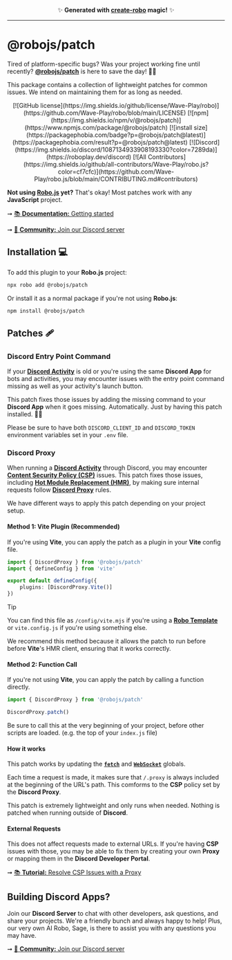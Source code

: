 <p align="center">✨ <strong>Generated with <a href="https://roboplay.dev/create-robo">create-robo</a> magic!</strong> ✨</p>

---

# @robojs/patch

Tired of platform-specific bugs? Was your project working fine until recently? **[@robojs/patch](https://robojs.dev/plugins/patch)** is here to save the day! 🎩✨

This package contains a collection of lightweight patches for common issues. We intend on maintaining them for as long as needed.

<div align="center">
	[![GitHub
	license](https://img.shields.io/github/license/Wave-Play/robo)](https://github.com/Wave-Play/robo/blob/main/LICENSE)
	[![npm](https://img.shields.io/npm/v/@robojs/patch)](https://www.npmjs.com/package/@robojs/patch) [![install
	size](https://packagephobia.com/badge?p=@robojs/patch@latest)](https://packagephobia.com/result?p=@robojs/patch@latest)
	[![Discord](https://img.shields.io/discord/1087134933908193330?color=7289da)](https://roboplay.dev/discord) [![All
	Contributors](https://img.shields.io/github/all-contributors/Wave-Play/robo.js?color=cf7cfc)](https://github.com/Wave-Play/robo.js/blob/main/CONTRIBUTING.md#contributors)
</div>

**Not using [Robo.js](https://robojs.dev) yet?** That's okay! Most patches work with any **JavaScript** project.

➞ [📚 **Documentation:** Getting started](https://docs.roboplay.dev/docs/getting-started)

➞ [🚀 **Community:** Join our Discord server](https://roboplay.dev/discord)

## Installation 💻

To add this plugin to your **Robo.js** project:

```bash
npx robo add @robojs/patch
```

Or install it as a normal package if you're not using **Robo.js**:

```bash
npm install @robojs/patch
```

## Patches 🩹

### Discord Entry Point Command

If your **[Discord Activity](https://robojs.dev/discord-activities/getting-started)** is old or you're using the same **Discord App** for bots and activities, you may encounter issues with the entry point command missing as well as your activity's launch button.

This patch fixes those issues by adding the missing command to your **Discord App** when it goes missing. Automatically. Just by having this patch installed. 🎩✨

Please be sure to have both `DISCORD_CLIENT_ID` and `DISCORD_TOKEN` environment variables set in your `.env` file.

### Discord Proxy

When running a **[Discord Activity](https://robojs.dev/discord-activities/getting-started)** through Discord, you may encounter **[Content Security Policy (CSP)](https://developer.mozilla.org/en-US/docs/Web/HTTP/CSP)** issues. This patch fixes those issues, including **[Hot Module Replacement (HMR)](https://www.sanity.io/glossary/hot-module-replacement)**, by making sure internal requests follow **[Discord Proxy](https://robojs.dev/discord-activities/proxy)** rules.

We have different ways to apply this patch depending on your project setup.

#### Method 1: Vite Plugin (Recommended)

If you're using **Vite**, you can apply the patch as a plugin in your **Vite** config file.

```ts
import { DiscordProxy } from '@robojs/patch'
import { defineConfig } from 'vite'

export default defineConfig({
	plugins: [DiscordProxy.Vite()]
})
```

> [!TIP]
> You can find this file as `/config/vite.mjs` if you're using a **[Robo Template](https://robojs.dev/templates/overview)** or `vite.config.js` if you're using something else.

We recommend this method because it allows the patch to run before before **Vite**'s HMR client, ensuring that it works correctly.

#### Method 2: Function Call

If you're not using **Vite**, you can apply the patch by calling a function directly.

```ts
import { DiscordProxy } from '@robojs/patch'

DiscordProxy.patch()
```

Be sure to call this at the very beginning of your project, before other scripts are loaded. (e.g. the top of your `index.js` file)

#### How it works

This patch works by updating the **[`fetch`](https://developer.mozilla.org/en-US/docs/Web/API/Fetch_API)** and **[`WebSocket`](https://developer.mozilla.org/en-US/docs/Web/API/WebSocket)** globals.

Each time a request is made, it makes sure that `/.proxy` is always included at the beginning of the URL's path. This comforms to the **CSP** policy set by the **Discord Proxy**.

This patch is extremely lightweight and only runs when needed. Nothing is patched when running outside of **Discord**.

#### External Requests

This does not affect requests made to external URLs. If you're having **CSP** issues with those, you may be able to fix them by creating your own **Proxy** or mapping them in the **Discord Developer Portal**.

➞ [📚 **Tutorial:** Resolve CSP Issues with a Proxy](https://dev.to/waveplay/resolve-content-security-policy-csp-issues-in-your-discord-activity-using-a-nodejs-proxy-2634)


## Building Discord Apps?

Join our **Discord Server** to chat with other developers, ask questions, and share your projects. We're a friendly bunch and always happy to help! Plus, our very own AI Robo, Sage, is there to assist you with any questions you may have.

➞ [🚀 **Community:** Join our Discord server](https://roboplay.dev/discord)

